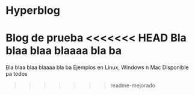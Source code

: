 # Hyperblog
Blog de prueba
<<<<<<< HEAD
Bla blaa blaa blaaaa bla ba 
=======
Bla blaa blaa blaaaa bla ba 
Ejemplos en Linux, Windows n Mac
Disponible pa todos
>>>>>>> readme-mejorado
